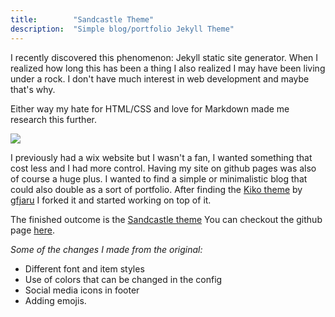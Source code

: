 ```yaml
---
title:        "Sandcastle Theme"
description:  "Simple blog/portfolio Jekyll Theme"
---
```


I recently discovered this phenomenon: Jekyll static site generator.
When I realized how long this has been a thing I also realized I may have been living under a rock.
I don't have much interest in web development and maybe that's why. 

Either way my hate for HTML/CSS and love for Markdown made me research this further.

![](https://i.imgur.com/vogwIyg.png)

I previously had a wix website but I wasn't a fan, I wanted something that cost less and I had more control. Having my site on github pages was also of course a huge plus.
I wanted to find a simple or minimalistic blog that could also double as a sort of portfolio.
After finding the [Kiko theme](https://github.com/gfjaru/Kiko) by [gfjaru](https://github.com/gfjaru) I forked it and started working on top of it.

The finished outcome is the [Sandcastle theme](https://bergrosgigja.github.io/Sandcastle/)
You can checkout the github page [here](https://github.com/BergrosGigja/Sandcastle).

_Some of the changes I made from the original:_
* Different font and item styles
* Use of colors that can be changed in the config
* Social media icons in footer
* Adding emojis.